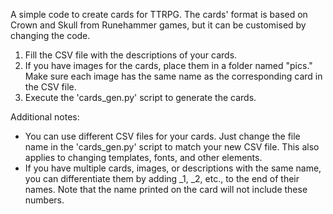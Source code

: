 A simple code to create cards for TTRPG. The cards' format is based on Crown and Skull from Runehammer games, but it can be customised by changing the code.
1) Fill the CSV file with the descriptions of your cards.
2) If you have images for the cards, place them in a folder named "pics." Make sure each image has the same name as the corresponding card in the CSV file.
3) Execute the 'cards_gen.py' script to generate the cards.

Additional notes:
* You can use different CSV files for your cards. Just change the file name in the 'cards_gen.py' script to match your new CSV file. This also applies to changing templates, fonts, and other elements.
* If you have multiple cards, images, or descriptions with the same name, you can differentiate them by adding _1, _2, etc., to the end of their names. Note that the name printed on the card will not include these numbers.
